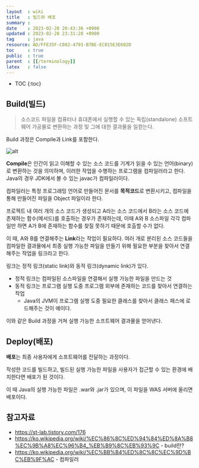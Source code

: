 ```yaml
---
layout  : wiki
title   : 빌드와 배포
summary : 
date    : 2023-02-28 20:43:36 +0900
updated : 2023-02-28 23:31:28 +0900
tag     : java
resource: AD/FFE35F-C082-4791-B7BE-EC015E3E602D
toc     : true
public  : true
parent  : [[/terminology]]
latex   : false
---
```

* TOC
{:toc}

## Build(빌드)

> 소스코드 파일을 컴퓨터나 휴대폰에서 실행할 수 있는 독립(standalone) 소프트웨어 가공물로 변환하는 과정 및 그에 대한 결과물을 일컫는다.

Build 과정은 Compile과 Link를 포함한다.

![alt](https://img1.daumcdn.net/thumb/R1280x0/?scode=mtistory2&fname=https%3A%2F%2Fblog.kakaocdn.net%2Fdn%2Fd3s6bS%2FbtqNRJdufUI%2FfUfigVgPdDFR8rIAVMdQu1%2Fimg.png)

**Compile**은 인간이 읽고 이해할 수 있는 소스 코드를 기계가 읽을 수 있는 언어(binary)로 변환하는 것을 의미하며, 이러한 작업을 수행하는 프로그램을 
컴파일러라고 한다. Java의 경우 JDK에서 볼 수 있는 javac가 컴파일러이다. 

컴파일러는 특정 프로그래밍 언어로 만들어진 문서를 **목적코드**로 변환시키고, 컴파일을 통해 만들어진 파일을 Object 파일이라 한다.

프로젝트 내 여러 개의 소스 코드가 생성되고 A라는 소스 코드에서 B라는 소스 코드에 존재하는 함수(메서드)를 호출하는 경우가 존재하는데, 이때 A와 B 소스파일 각각 
컴파일만 하면 A가 B에 존재하는 함수를 찾질 못하기 때문에 호출할 수가 없다.

이 때, A와 B를 연결해주는 **Link**라는 작업이 필요하다. 여러 개로 분리된 소스 코드들을 컴파일한 결과물에서 최종 실행 가능한 파일을 만들기 위해 필요한 부분을
찾아서 연결해주는 작업을 링크라고 한다.

링크는 정적 링크(static link)와 동적 링크(dynamic link)가 있다.

- 정적 링크는 컴파일된 소스파일을 연결해서 실행 가능한 파일을 만드는 것
- 동적 링크는 프로그램 실행 도중 프로그램 외부에 존재하는 코드를 찾아서 연결하는 작업 
  - Java의 JVM이 프로그램 실행 도중 필요한 클래스를 찾아서 클래스 패스에 로드해주는 것이 예이다.

이와 같은 Build 과정을 거쳐 실행 가능한 소프트웨어 결과물을 얻어낸다.

## Deploy(배포)

**배포**는 최종 사용자에게 소프트웨어를 전달하는 과정이다. 

작성한 코드를 빌드하고, 빌드된 실행 가능한 파일을 사용자가 접근할 수 있는 환경에 배치한다면 배포가 된 것이다.

이 때 Java의 실행 가능한 파일은 .war와 .jar가 있으며, 이 파일을 WAS 서버에 올리면 배포이다.


## 참고자료

- https://st-lab.tistory.com/176
- https://ko.wikipedia.org/wiki/%EC%86%8C%ED%94%84%ED%8A%B8%EC%9B%A8%EC%96%B4_%EB%B9%8C%EB%93%9C - build란?
- https://ko.wikipedia.org/wiki/%EC%BB%B4%ED%8C%8C%EC%9D%BC%EB%9F%AC - 컴파일러

